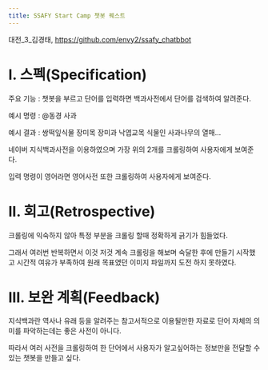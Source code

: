 ```yaml
---
title: SSAFY Start Camp 챗봇 퀘스트
---
```

대전_3_김경태, https://github.com/envy2/ssafy_chatbbot
# I. 스펙(Specification)

주요 기능 : 챗봇을 부르고 단어를 입력하면 백과사전에서 단어를 검색하여 알려준다.

예시 명령 : @동경 사과

예시 결과 : 쌍떡잎식물 장미목 장미과 낙엽교목 식물인 사과나무의 열매...

네이버 지식백과사전을 이용하였으며 가장 위의 2개를 크롤링하여 사용자에게 보여준다.

입력 명령이 영어라면 영어사전 또한 크롤링하여 사용자에게 보여준다.

# II. 회고(Retrospective)

크롤링에 익숙하지 않아 특정 부분을 크롤링 할때 정확하게 긁기가 힘들었다.

그래서 여러번 반복하면서 이것 저것 계속 크롤링을 해보며 숙달한 후에 만들기 시작했고
시간적 여유가 부족하여 원래 목표였던 이미지 파일까지 도전 하지 못하였다.

# III. 보완 계획(Feedback)

지식백과란 역사나 유래 등을 알려주는 참고서적으로 이용될만한 자료로 단어 자체의 의미를 파악하는데는 좋은 사전이 아니다.

따라서 여러 사전을 크롤링하여 한 단어에서 사용자가 알고싶어하는 정보만을 전달할 수 있는 챗봇을 만들고 싶다.
